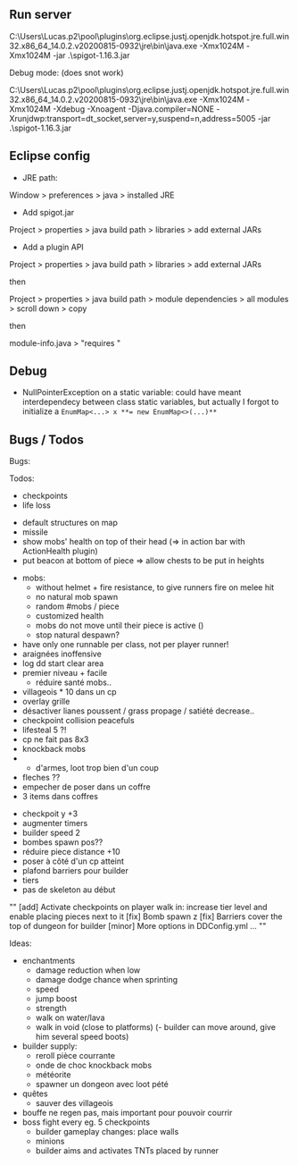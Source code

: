 
## Run server

C:\Users\Lucas\.p2\pool\plugins\org.eclipse.justj.openjdk.hotspot.jre.full.win32.x86_64_14.0.2.v20200815-0932\jre\bin\java.exe -Xmx1024M -Xmx1024M -jar .\spigot-1.16.3.jar

Debug mode: (does snot work)

C:\Users\Lucas\.p2\pool\plugins\org.eclipse.justj.openjdk.hotspot.jre.full.win32.x86_64_14.0.2.v20200815-0932\jre\bin\java.exe -Xmx1024M -Xmx1024M -Xdebug -Xnoagent -Djava.compiler=NONE -Xrunjdwp:transport=dt_socket,server=y,suspend=n,address=5005 -jar .\spigot-1.16.3.jar


## Eclipse config

- JRE path:

Window > preferences > java > installed JRE

- Add spigot.jar

Project > properties > java build path > libraries > add external JARs

- Add a plugin API

Project > properties > java build path > libraries > add external JARs

then

Project > properties > java build path > module dependencies > all modules > scroll down > copy

then 

module-info.java > "requires <paste>"

## Debug

- NullPointerException on a static variable: could have meant interdependecy between class static variables, but actually I forgot to initialize a ```EnumMap<...> x **= new EnumMap<>(...)**```

## Bugs / Todos

Bugs:

Todos:
- checkpoints
- life loss
+ default structures on map
+ missile
+ show mobs' health on top of their head (=> in action bar with ActionHealth plugin)
+ put beacon at bottom of piece => allow chests to be put in heights
- mobs:
  - without helmet + fire resistance, to give runners fire on melee hit
  - no natural mob spawn
  - random #mobs / piece
  - customized health
  - mobs do not move until their piece is active ()
  - stop natural despawn?
- have only one runnable per class, not per player runner!
- araignées inoffensive
- log dd start clear area
- premier niveau + facile
  - réduire santé mobs..
- villageois * 10 dans un cp
- overlay grille
- désactiver lianes poussent / grass propage / satiété decrease..
- checkpoint collision peacefuls
- lifesteal 5 ?!
- cp ne fait pas 8x3
- knockback mobs
- + d'armes, loot trop bien d'un coup
- fleches ??
- empecher de poser dans un coffre
- 3 items dans coffres

+ checkpoit y +3
+ augmenter timers
+ builder speed 2
+ bombes spawn pos??
+ réduire piece distance +10
+ poser à côté d'un cp atteint
+ plafond barriers pour builder
+ tiers
+ pas de skeleton au début

""
[add] Activate checkpoints on player walk in: increase tier level and enable placing pieces next to it
[fix] Bomb spawn z
[fix] Barriers cover the top of dungeon for builder
[minor] More options in DDConfig.yml
...
""

Ideas:
- enchantments
  - damage reduction when low
  - damage dodge chance when sprinting
  - speed
  - jump boost
  - strength
  - walk on water/lava
  - walk in void (close to platforms)
(- builder can move around, give him several speed boots)
- builder supply:
  - reroll pièce courrante
  - onde de choc knockback mobs
  - météorite
  - spawner un dongeon avec loot pété
- quêtes
  - sauver des villageois
- bouffe ne regen pas, mais important pour pouvoir courrir
- boss fight every eg. 5 checkpoints
  - builder gameplay changes: place walls
  - minions
  - builder aims and activates TNTs placed by runner



